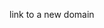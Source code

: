 <!-- add transitions -->
<!-- change theme or add switcher -->
<!-- maybe project page -->
<!-- improve colors and add animations -->

<!-- optimize code -->

<!-- react strict mode off for transitions , try on in prod -->
<!-- make send button fade once fields are filled -->

link to a new domain

